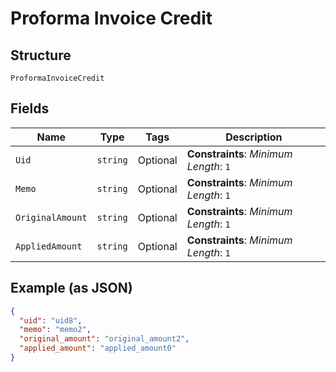 
# Proforma Invoice Credit

## Structure

`ProformaInvoiceCredit`

## Fields

| Name | Type | Tags | Description |
|  --- | --- | --- | --- |
| `Uid` | `string` | Optional | **Constraints**: *Minimum Length*: `1` |
| `Memo` | `string` | Optional | **Constraints**: *Minimum Length*: `1` |
| `OriginalAmount` | `string` | Optional | **Constraints**: *Minimum Length*: `1` |
| `AppliedAmount` | `string` | Optional | **Constraints**: *Minimum Length*: `1` |

## Example (as JSON)

```json
{
  "uid": "uid8",
  "memo": "memo2",
  "original_amount": "original_amount2",
  "applied_amount": "applied_amount0"
}
```

